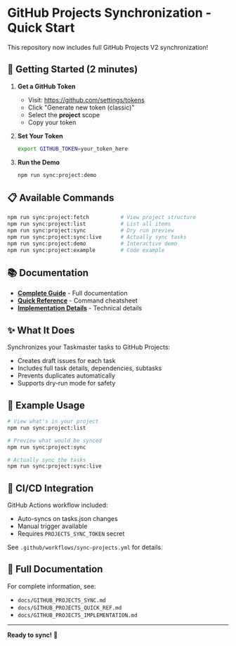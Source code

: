 # GitHub Projects Synchronization - Quick Start

This repository now includes full GitHub Projects V2 synchronization!

## 🚀 Getting Started (2 minutes)

1. **Get a GitHub Token**

   - Visit: https://github.com/settings/tokens
   - Click "Generate new token (classic)"
   - Select the **project** scope
   - Copy your token

2. **Set Your Token**

   ```bash
   export GITHUB_TOKEN=your_token_here
   ```

3. **Run the Demo**
   ```bash
   npm run sync:project:demo
   ```

## 📋 Available Commands

```bash
npm run sync:project:fetch          # View project structure
npm run sync:project:list           # List all items
npm run sync:project:sync           # Dry run preview
npm run sync:project:sync:live      # Actually sync tasks
npm run sync:project:demo           # Interactive demo
npm run sync:project:example        # Code example
```

## 📚 Documentation

- **[Complete Guide](./docs/GITHUB_PROJECTS_SYNC.md)** - Full documentation
- **[Quick Reference](./docs/GITHUB_PROJECTS_QUICK_REF.md)** - Command cheatsheet
- **[Implementation Details](./docs/GITHUB_PROJECTS_IMPLEMENTATION.md)** - Technical details

## ✨ What It Does

Synchronizes your Taskmaster tasks to GitHub Projects:

- Creates draft issues for each task
- Includes full task details, dependencies, subtasks
- Prevents duplicates automatically
- Supports dry-run mode for safety

## 🎯 Example Usage

```bash
# View what's in your project
npm run sync:project:list

# Preview what would be synced
npm run sync:project:sync

# Actually sync the tasks
npm run sync:project:sync:live
```

## 🔄 CI/CD Integration

GitHub Actions workflow included:

- Auto-syncs on tasks.json changes
- Manual trigger available
- Requires `PROJECTS_SYNC_TOKEN` secret

See `.github/workflows/sync-projects.yml` for details.

## 📖 Full Documentation

For complete information, see:

- `docs/GITHUB_PROJECTS_SYNC.md`
- `docs/GITHUB_PROJECTS_QUICK_REF.md`
- `docs/GITHUB_PROJECTS_IMPLEMENTATION.md`

---

**Ready to sync!** 🎉
